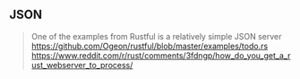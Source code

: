 ## JSON

> One of the examples from Rustful is a relatively simple JSON server
> https://github.com/Ogeon/rustful/blob/master/examples/todo.rs
> https://www.reddit.com/r/rust/comments/3fdngp/how_do_you_get_a_rust_webserver_to_process/
